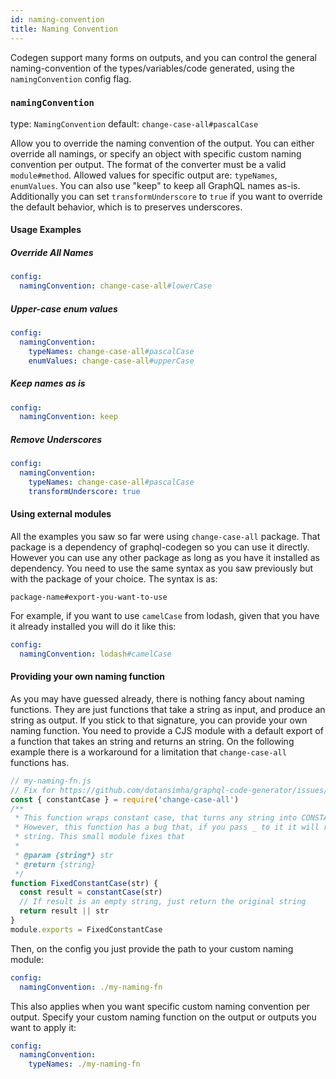 ```yaml
---
id: naming-convention
title: Naming Convention
---
```


Codegen support many forms on outputs, and you can control the general naming-convention of the types/variables/code generated, using the `namingConvention` config flag.

### `namingConvention`

type: `NamingConvention`
default: `change-case-all#pascalCase`

Allow you to override the naming convention of the output.
You can either override all namings, or specify an object with specific custom naming convention per output.
The format of the converter must be a valid `module#method`.
Allowed values for specific output are: `typeNames`, `enumValues`.
You can also use "keep" to keep all GraphQL names as-is.
Additionally you can set `transformUnderscore` to `true` if you want to override the default behavior,
which is to preserves underscores.

#### Usage Examples

##### Override All Names
```yml
config:
  namingConvention: change-case-all#lowerCase
```

##### Upper-case enum values
```yml
config:
  namingConvention:
    typeNames: change-case-all#pascalCase
    enumValues: change-case-all#upperCase
```

##### Keep names as is
```yml
config:
  namingConvention: keep
```

##### Remove Underscores
```yml
config:
  namingConvention:
    typeNames: change-case-all#pascalCase
    transformUnderscore: true
```

#### Using external modules

All the examples you saw so far were using  `change-case-all` package. That package is a dependency of graphql-codegen so you can use it directly.
However you can use any other package as long as you have it installed as dependency.
You need to use the same syntax as you saw  previously but with the package of your choice. The syntax is as:

```
package-name#export-you-want-to-use
``` 

For example, if you want to use `camelCase` from lodash, given that you have it already installed you will do it like this:

```yml
config:
  namingConvention: lodash#camelCase
```

#### Providing your own naming function

As you may have guessed already, there is nothing fancy about naming functions.
They are just functions that take a string as input, and produce an string as output.
If you stick to that signature, you can provide your own naming function.
You need to provide a CJS module with a default export of a function that takes an string and returns an string.
On the following example there is a workaround for a limitation that `change-case-all` functions has.

```js
// my-naming-fn.js
// Fix for https://github.com/dotansimha/graphql-code-generator/issues/6040
const { constantCase } = require('change-case-all')
/**
 * This function wraps constant case, that turns any string into CONSTANT_CASE
 * However, this function has a bug that, if you pass _ to it it will return an empty
 * string. This small module fixes that
 *
 * @param {string*} str
 * @return {string}
 */
function FixedConstantCase(str) {
  const result = constantCase(str)
  // If result is an empty string, just return the original string
  return result || str
}
module.exports = FixedConstantCase
```

Then, on the config you just provide the path to your custom naming module:

```yml
config:
  namingConvention: ./my-naming-fn
```

This also applies when you want specific custom naming convention per output.
Specify your custom naming function on the output or outputs you want to apply it:

```yml
config:
  namingConvention:
    typeNames: ./my-naming-fn
```
